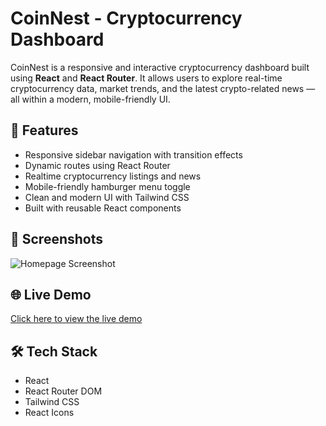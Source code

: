 # CoinNest - Cryptocurrency Dashboard

CoinNest is a responsive and interactive cryptocurrency dashboard built using **React** and **React Router**. It allows users to explore real-time cryptocurrency data, market trends, and the latest crypto-related news — all within a modern, mobile-friendly UI.

## 🚀 Features

- Responsive sidebar navigation with transition effects
- Dynamic routes using React Router
- Realtime cryptocurrency listings and news
- Mobile-friendly hamburger menu toggle
- Clean and modern UI with Tailwind CSS
- Built with reusable React components

## 📸 Screenshots

![Homepage Screenshot](./screenshots/homepage.png)

## 🌐 Live Demo

[Click here to view the live demo]()

<!-- Replace # with your deployed app link -->

## 🛠 Tech Stack

- React
- React Router DOM
- Tailwind CSS
- React Icons

